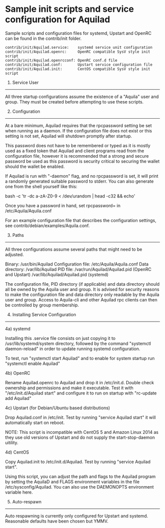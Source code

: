 Sample init scripts and service configuration for Aquilad
==========================================================

Sample scripts and configuration files for systemd, Upstart and OpenRC
can be found in the contrib/init folder.

    contrib/init/Aquilad.service:    systemd service unit configuration
    contrib/init/Aquilad.openrc:     OpenRC compatible SysV style init script
    contrib/init/Aquilad.openrcconf: OpenRC conf.d file
    contrib/init/Aquilad.conf:       Upstart service configuration file
    contrib/init/Aquilad.init:       CentOS compatible SysV style init script

1. Service User
---------------------------------

All three startup configurations assume the existence of a "Aquila" user
and group.  They must be created before attempting to use these scripts.

2. Configuration
---------------------------------

At a bare minimum, Aquilad requires that the rpcpassword setting be set
when running as a daemon.  If the configuration file does not exist or this
setting is not set, Aquilad will shutdown promptly after startup.

This password does not have to be remembered or typed as it is mostly used
as a fixed token that Aquilad and client programs read from the configuration
file, however it is recommended that a strong and secure password be used
as this password is security critical to securing the wallet should the
wallet be enabled.

If Aquilad is run with "-daemon" flag, and no rpcpassword is set, it will
print a randomly generated suitable password to stderr.  You can also
generate one from the shell yourself like this:

bash -c 'tr -dc a-zA-Z0-9 < /dev/urandom | head -c32 && echo'

Once you have a password in hand, set rpcpassword= in /etc/Aquila/Aquila.conf

For an example configuration file that describes the configuration settings,
see contrib/debian/examples/Aquila.conf.

3. Paths
---------------------------------

All three configurations assume several paths that might need to be adjusted.

Binary:              /usr/bin/Aquilad
Configuration file:  /etc/Aquila/Aquila.conf
Data directory:      /var/lib/Aquilad
PID file:            /var/run/Aquilad/Aquilad.pid (OpenRC and Upstart)
                     /var/lib/Aquilad/Aquilad.pid (systemd)

The configuration file, PID directory (if applicable) and data directory
should all be owned by the Aquila user and group.  It is advised for security
reasons to make the configuration file and data directory only readable by the
Aquila user and group.  Access to Aquila-cli and other Aquilad rpc clients
can then be controlled by group membership.

4. Installing Service Configuration
-----------------------------------

4a) systemd

Installing this .service file consists on just copying it to
/usr/lib/systemd/system directory, followed by the command
"systemctl daemon-reload" in order to update running systemd configuration.

To test, run "systemctl start Aquilad" and to enable for system startup run
"systemctl enable Aquilad"

4b) OpenRC

Rename Aquilad.openrc to Aquilad and drop it in /etc/init.d.  Double
check ownership and permissions and make it executable.  Test it with
"/etc/init.d/Aquilad start" and configure it to run on startup with
"rc-update add Aquilad"

4c) Upstart (for Debian/Ubuntu based distributions)

Drop Aquilad.conf in /etc/init.  Test by running "service Aquilad start"
it will automatically start on reboot.

NOTE: This script is incompatible with CentOS 5 and Amazon Linux 2014 as they
use old versions of Upstart and do not supply the start-stop-daemon uitility.

4d) CentOS

Copy Aquilad.init to /etc/init.d/Aquilad. Test by running "service Aquilad start".

Using this script, you can adjust the path and flags to the Aquilad program by
setting the AquilaD and FLAGS environment variables in the file
/etc/sysconfig/Aquilad. You can also use the DAEMONOPTS environment variable here.

5. Auto-respawn
-----------------------------------

Auto respawning is currently only configured for Upstart and systemd.
Reasonable defaults have been chosen but YMMV.
